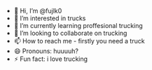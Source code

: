 - 👋 Hi, I’m @fujlk0
- 👀 I’m interested in trucks
- 🌱 I’m currently learning proffesional trucking
- 💞️ I’m looking to collaborate on trucking
- 📫 How to reach me - firstly you need a truck
- 😄 Pronouns: huuuuh?
- ⚡ Fun fact: i love trucking
